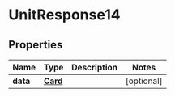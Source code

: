 # UnitResponse14

## Properties
Name | Type | Description | Notes
------------ | ------------- | ------------- | -------------
**data** | [**Card**](Card.md) |  |  [optional]
